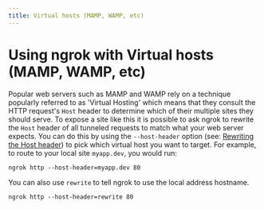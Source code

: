 ```yaml
---
title: Virtual hosts (MAMP, WAMP, etc)
---
```


# Using ngrok with Virtual hosts (MAMP, WAMP, etc)

Popular web servers such as MAMP and WAMP rely on a technique popularly referred to as 'Virtual Hosting' which means that they consult the HTTP request's `Host` header to determine which of their multiple sites they should serve. To expose a site like this it is possible to ask ngrok to rewrite the `Host` header of all tunneled requests to match what your web server expects. You can do this by using the `--host-header` option (see: [Rewriting the Host header](/universal-gateway/http/#rewrite-host-header)) to pick which virtual host you want to target. For example, to route to your local site `myapp.dev`, you would run:

    ngrok http --host-header=myapp.dev 80

You can also use `rewrite` to tell ngrok to use the local address hostname.

    ngrok http --host-header=rewrite 80

